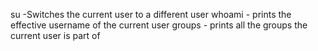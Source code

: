su -Switches the current user to a different user
whoami - prints the effective username of the current user
groups - prints all the groups the current user is part of
